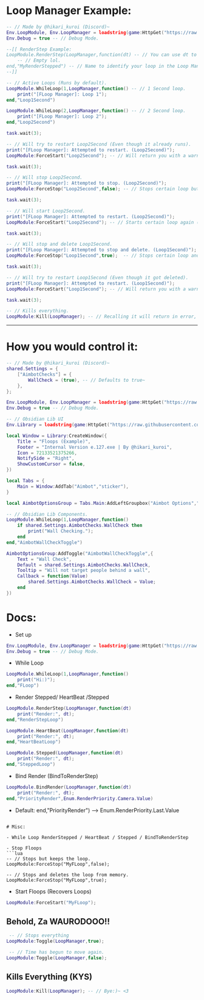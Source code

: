# Loop Manager Example:
```lua
-- // Made by @hikari_kuroi (Discord)~
Env.LoopModule, Env.LoopManager = loadstring(game:HttpGet("https://raw.githubusercontent.com/FlamesW/Loops/home/Manager.lua"))();
Env.Debug = true -- // Debug Mode.

--[[ RenderStep Example:
LoopModule.RenderStep(LoopManager,function(dt) -- // You can use dt to get the time.
    -- // Empty lol.
end,"MyRenderStepped") -- // Name to identify your loop in the Loop Manager (Optional but helps you to identify your loop).
--]]

-- // Active Loops (Runs by default).
LoopModule.WhileLoop(1,LoopManager,function() -- // 1 Second loop.
    print("[FLoop Manager]: Loop 1");
end,"Loop1Second")

LoopModule.WhileLoop(2,LoopManager,function() -- // 2 Second loop.
    print("[FLoop Manager]: Loop 2");
end,"Loop2Second")

task.wait(3);

-- // Will try to restart Loop2Second (Even though it already runs).
print("[FLoop Manager]: Attempted to restart. (Loop2Second)");
LoopModule:ForceStart("Loop2Second"); -- // Will return you with a warn in F9 Console that its already running.

task.wait(3);

-- // Will stop Loop2Second.
print("[FLoop Manager]: Attempted to stop. (Loop2Second)");
LoopModule:ForceStop("Loop2Second",false); -- // Stops certain loop but keeps it in the active connections.

task.wait(3);

-- // Will start Loop2Second.
print("[FLoop Manager]: Attempted to restart. (Loop2Second)");
LoopModule:ForceStart("Loop2Second"); -- // Starts certain loop again (Only if you didnt delete it from storage).

task.wait(3);

-- // Will stop and delete Loop1Second.
print("[FLoop Manager]: Attempted to stop and delete. (Loop1Second)");
LoopModule:ForceStop("Loop1Second",true);  -- // Stops certain loop and deletes it from the active connections.

task.wait(3);

-- // Will try to restart Loop1Second (Even though it got deleted).
print("[FLoop Manager]: Attempted to restart. (Loop1Second)");
LoopModule:ForceStart("Loop1Second"); -- // Will return you with a warn in F9 Console (You cant restart loops that were deleted).

task.wait(3);

-- // Kills everything.
LoopModule:Kill(LoopManager); -- // Recalling it will return in error, It completely removes everything (Use it on Ui Library's unloaded functions).
```

---------------------------------------------------------------------------------------------------------------------------------------------------------------

# How you would control it:
```lua
-- // Made by @hikari_kuroi (Discord)~
shared.Settings = {
    ["AimbotChecks"] = {
        WallCheck = (true), -- // Defaults to true~
    },
};

Env.LoopModule, Env.LoopManager = loadstring(game:HttpGet("https://raw.githubusercontent.com/FlamesW/Loops/home/Manager.lua"))();
Env.Debug = true -- // Debug Mode.

-- // Obsidian Lib UI
Env.Library = loadstring(game:HttpGet("https://raw.githubusercontent.com/deividcomsono/Obsidian/main/Library.lua"))();

local Window = Library:CreateWindow({
	Title = "Floops (Example)",
	Footer = "Internal Version e.127.exe | By @hikari_kuroi",
	Icon = 72133521375266,
	NotifySide = "Right",
	ShowCustomCursor = false,
})

local Tabs = {
    Main = Window:AddTab("Aimbot","sticker"),
}

local AimbotOptionsGroup = Tabs.Main:AddLeftGroupbox("Aimbot Options","file-code-2");

-- // Obsidian Lib Components.
LoopModule.WhileLoop(1,LoopManager,function()
    if shared.Settings.AimbotChecks.WallCheck then
        print("Wall Checking.");
    end
end,"AimbotWallCheckToggle")

AimbotOptionsGroup:AddToggle("AimbotWallCheckToggle",{
    Text = "Wall Check",
    Default = shared.Settings.AimbotChecks.WallCheck,
    Tooltip = "Will not target people behind a wall",
    Callback = function(Value)
        shared.Settings.AimbotChecks.WallCheck = Value;
    end
})
```

# Docs: 

- Set up
```lua
Env.LoopModule, Env.LoopManager = loadstring(game:HttpGet("https://raw.githubusercontent.com/FlamesW/Loops/home/Manager.lua"))();
Env.Debug = true -- // Debug Mode.
```

- While Loop
```lua
LoopModule.WhileLoop(1,LoopManager,function()
    print("Hi:)");
end,"FLoop")
```

- Render Stepped/ HeartBeat /Stepped
```lua
LoopModule.RenderStep(LoopManager,function(dt)
    print("Render:", dt);
end,"RenderStepLoop")
```

```lua
LoopModule.HeartBeat(LoopManager,function(dt)
    print("Render:", dt);
end,"HeartBeatLoop")
```

```lua
LoopModule.Stepped(LoopManager,function(dt)
    print("Render:", dt);
end,"SteppedLoop")
```

- Bind Render (BindToRenderStep)
```lua
LoopModule.BindRender(LoopManager,function(dt)
    print("Render:", dt);
end,"PriorityRender",Enum.RenderPriority.Camera.Value)
```
* Default: end,"PriorityRender") --> Enum.RenderPriority.Last.Value
```

# Misc:

- While Loop RenderStepped / HeartBeat / Stepped / BindToRenderStep

- Stop Floops
```lua
-- // Stops but keeps the loop.
LoopModule:ForceStop("MyFLoop",false);

-- // Stops and deletes the loop from memory.
LoopModule:ForceStop("MyFLoop",true);
```

- Start Floops (Recovers Loops)
```lua
LoopModule:ForceStart("MyFLoop");
```

## Behold, Za WAURODOOO!!

```lua
 -- // Stops everything
LoopModule:Toggle(LoopManager,true);

 -- // Time has begun to move again.
LoopModule:Toggle(LoopManager,false);
```

## Kills Everything (KYS)
```lua
LoopModule:Kill(LoopManager); -- // Bye:)~ <3
```
